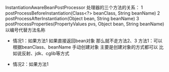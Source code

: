 
InstantiationAwareBeanPostProcessor 处理器的三个方法的关系：
1 postProcessBeforeInstantiation(Class<?> beanClass, String beanName)
2 postProcessAfterInstantiation(Object bean, String beanName)
3 postProcessProperties(PropertyValues pvs, Object bean, String beanName)
以编号代替方法名称
- 情况1：如果方法1 如果直接返回bean对象 那么就不走方法2、3
方法1：可以根据beanClass、beanName 手动创建对象 主要是创建对象的方式都可以 比如说反射、jdk、cglib等方式


- 情况2：如果方法1 

